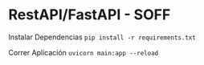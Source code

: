 # RestAPI/FastAPI - SOFF

Instalar Dependencias
`
pip install -r requirements.txt
`

Correr Aplicación
`
uvicorn main:app --reload
`

